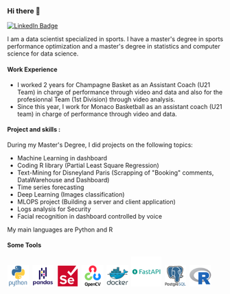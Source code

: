 ### Hi there 👋

<div id="badge">
  <a href="https://www.linkedin.com/in/titouan-houde/">
    <img src="https://img.shields.io/badge/LinkedIn-blue?style=for-the-badge&logo=linkedin&logoColor=white" alt="LinkedIn Badge"/>
  </a>
</div>
<!--
**h-titouan/h-titouan** is a ✨ _special_ ✨ repository because its `README.md` (this file) appears on your GitHub profile.
-->

I am a data scientist specialized in sports. I have a master's degree in sports performance optimization and a master's degree in statistics and computer science for data science. 

#### Work Experience 
- I worked 2 years for Champagne Basket as an Assistant Coach (U21 Team) in charge of performance through video and data and also for the profesionnal Team (1st Division) through video analysis.
- Since this year, I work for Monaco Basketball as an assistant coach (U21 team) in charge of performance through video and data.

#### Project and skills :

During my Master's Degree, I did projects on the following topics: 
* Machine Learning in dashboard 
* Coding R library (Partial Least Square Regression)
* Text-Mining for Disneyland Paris (Scrapping of "Booking" comments, DataWarehouse and  Dashboard)
* Time series forecasting
* Deep Learning (Images classification)
* MLOPS project (Building a server and client application)
* Logs analysis for Security
* Facial recognition in dashboard controlled by voice 
  
My main languages are Python and R

#### Some Tools

<div>
  <img src="https://github.com/devicons/devicon/blob/master/icons/python/python-original-wordmark.svg" title="Java" alt="Java" width="50" height="50"/>&nbsp;
  <img src="https://github.com/devicons/devicon/blob/master/icons/pandas/pandas-original-wordmark.svg" title="React" alt="React" width="50" height="50"/>&nbsp;
    <img src="https://github.com/devicons/devicon/blob/master/icons/selenium/selenium-original.svg" title="React" alt="React" width="50" height="50"/>&nbsp;
      <img src="https://github.com/devicons/devicon/blob/master/icons/opencv/opencv-original-wordmark.svg" title="React" alt="React" width="50" height="50"/>&nbsp;
      <img src="https://github.com/devicons/devicon/blob/master/icons/docker/docker-original-wordmark.svg" title="React" alt="React" width="50" height="50"/>&nbsp;
      <img src="https://github.com/devicons/devicon/blob/master/icons/fastapi/fastapi-original-wordmark.svg" title="React" alt="React" width="70" height="70"/>&nbsp;
      <img src="https://github.com/devicons/devicon/blob/master/icons/postgresql/postgresql-original-wordmark.svg" title="React" alt="React" width="50" height="50"/>&nbsp;
      <img src="https://github.com/devicons/devicon/blob/master/icons/r/r-original.svg" title="React" alt="React" width="50" height="50"/>&nbsp;
</div>
